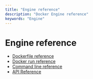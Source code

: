 ```yaml
---
title: "Engine reference"
description: "Docker Engine reference"
keywords: "Engine"
---
```


<!-- This file is maintained within the docker/cli GitHub
     repository at https://github.com/docker/cli/. Make all
     pull requests against that repo. If you see this file in
     another repository, consider it read-only there, as it will
     periodically be overwritten by the definitive file. Pull
     requests which include edits to this file in other repositories
     will be rejected.
-->

# Engine reference

* [Dockerfile reference](builder.md)
* [Docker run reference](run.md)
* [Command line reference](commandline/index.md)
* [API Reference](https://docs.docker.com/engine/api/)
